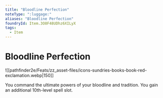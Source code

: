 ```yaml
---
title: "Bloodline Perfection"
noteType: ":luggage:"
aliases: "Bloodline Perfection"
foundryId: Item.3O8F48UDhz6XILyX
tags:
  - Item
---
```


# Bloodline Perfection
![[pathfinder2e/Feats/zz_asset-files/icons-sundries-books-book-red-exclamation.webp|150]]

You command the ultimate powers of your bloodline and tradition. You gain an additional 10th-level spell slot.
